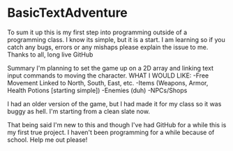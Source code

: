 BasicTextAdventure
==================

To sum it up this is my first step into programming outside of a programming class. 
I know its simple, but it is a start.
I am learning so if you catch any bugs, errors or any mishaps please explain the issue to me.
Thanks to all, long live GitHub

Summary
I'm planning to set the game up on a 2D array and linking text input commands to moving the character.
 WHAT I WOULD LIKE:
  -Free Movement Linked to North, South, East, etc.
  -Items (Weapons, Armor, Health Potions [starting simple])
  -Enemies (duh)
  -NPCs/Shops

I had an older version of the game, but I had made it for my class so it was buggy as hell. 
I'm starting from a clean slate now.

That being said I'm new to this and though I've had GitHub for a while this is my first true project. 
I haven't been programming for a while because of school.
Help me out please!
